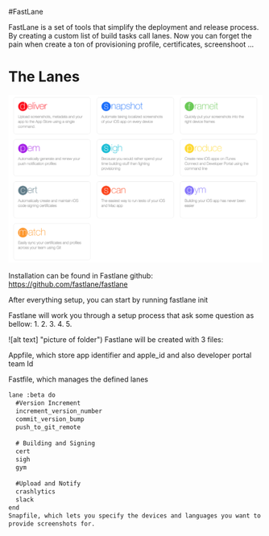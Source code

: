 #FastLane


FastLane is a set of tools that simplify the deployment and release process. By creating a custom list of build tasks call lanes. Now you can forget the pain when create a ton of provisioning profile, certificates, screenshoot ...

# The Lanes 

![alt text](https://github.com/thanhpn91/Continous-Something/blob/master/lanes.png "Lanes")

Installation can be found in Fastlane github: https://github.com/fastlane/fastlane

After everything setup, you can start by running 
fastlane init

Fastlane will work you through a setup process that ask some question as bellow:
1. 
2.
3.
4.
5.

![alt text] "picture of folder")
Fastlane will be created with 3 files:

Appfile, which store app identifier and apple_id and also developer portal team Id

Fastfile, which manages the defined lanes
```
lane :beta do 
  #Version Increment
  increment_version_number
  commit_version_bump
  push_to_git_remote
  
  # Building and Signing
  cert
  sigh
  gym
  
  #Upload and Notify
  crashlytics
  slack
end
Snapfile, which lets you specify the devices and languages you want to provide screenshots for.
